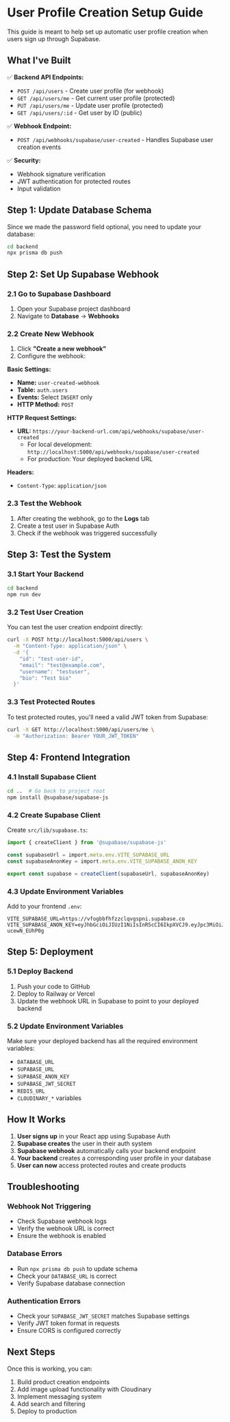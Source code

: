 # User Profile Creation Setup Guide

This guide is meant to help set up automatic user profile creation when users sign up through Supabase.

## What I've Built

✅ **Backend API Endpoints:**
- `POST /api/users` - Create user profile (for webhook)
- `GET /api/users/me` - Get current user profile (protected)
- `PUT /api/users/me` - Update user profile (protected)
- `GET /api/users/:id` - Get user by ID (public)

✅ **Webhook Endpoint:**
- `POST /api/webhooks/supabase/user-created` - Handles Supabase user creation events

✅ **Security:**
- Webhook signature verification
- JWT authentication for protected routes
- Input validation

## Step 1: Update Database Schema

Since we made the password field optional, you need to update your database:

```bash
cd backend
npx prisma db push
```

## Step 2: Set Up Supabase Webhook

### 2.1 Go to Supabase Dashboard
1. Open your Supabase project dashboard
2. Navigate to **Database** → **Webhooks**

### 2.2 Create New Webhook
1. Click **"Create a new webhook"**
2. Configure the webhook:

**Basic Settings:**
- **Name:** `user-created-webhook`
- **Table:** `auth.users`
- **Events:** Select `INSERT` only
- **HTTP Method:** `POST`

**HTTP Request Settings:**
- **URL:** `https://your-backend-url.com/api/webhooks/supabase/user-created`
  - For local development: `http://localhost:5000/api/webhooks/supabase/user-created`
  - For production: Your deployed backend URL

**Headers:**
- `Content-Type`: `application/json`

### 2.3 Test the Webhook
1. After creating the webhook, go to the **Logs** tab
2. Create a test user in Supabase Auth
3. Check if the webhook was triggered successfully

## Step 3: Test the System

### 3.1 Start Your Backend
```bash
cd backend
npm run dev
```

### 3.2 Test User Creation
You can test the user creation endpoint directly:

```bash
curl -X POST http://localhost:5000/api/users \
  -H "Content-Type: application/json" \
  -d '{
    "id": "test-user-id",
    "email": "test@example.com",
    "username": "testuser",
    "bio": "Test bio"
  }'
```

### 3.3 Test Protected Routes
To test protected routes, you'll need a valid JWT token from Supabase:

```bash
curl -X GET http://localhost:5000/api/users/me \
  -H "Authorization: Bearer YOUR_JWT_TOKEN"
```

## Step 4: Frontend Integration

### 4.1 Install Supabase Client
```bash
cd ..  # Go back to project root
npm install @supabase/supabase-js
```

### 4.2 Create Supabase Client
Create `src/lib/supabase.ts`:

```typescript
import { createClient } from '@supabase/supabase-js'

const supabaseUrl = import.meta.env.VITE_SUPABASE_URL
const supabaseAnonKey = import.meta.env.VITE_SUPABASE_ANON_KEY

export const supabase = createClient(supabaseUrl, supabaseAnonKey)
```

### 4.3 Update Environment Variables
Add to your frontend `.env`:

```env
VITE_SUPABASE_URL=https://vfogbbfhfzzclqvgspni.supabase.co
VITE_SUPABASE_ANON_KEY=eyJhbGciOiJIUzI1NiIsInR5cCI6IkpXVCJ9.eyJpc3MiOiJzdXBhYmFzZSIsInJlZiI6InZmb2diYmZoZnp6Y2xxdmdzcG5pIiwicm9sZSI6ImFub24iLCJpYXQiOjE3NTAzODA4MTYsImV4cCI6MjA2NTk1NjgxNn0._VqsHAhlexjxwphZfp9pfPF00AmmfI-ucewN_EUhP0g
```

## Step 5: Deployment

### 5.1 Deploy Backend
1. Push your code to GitHub
2. Deploy to Railway or Vercel
3. Update the webhook URL in Supabase to point to your deployed backend

### 5.2 Update Environment Variables
Make sure your deployed backend has all the required environment variables:
- `DATABASE_URL`
- `SUPABASE_URL`
- `SUPABASE_ANON_KEY`
- `SUPABASE_JWT_SECRET`
- `REDIS_URL`
- `CLOUDINARY_*` variables

## How It Works

1. **User signs up** in your React app using Supabase Auth
2. **Supabase creates** the user in their auth system
3. **Supabase webhook** automatically calls your backend endpoint
4. **Your backend** creates a corresponding user profile in your database
5. **User can now** access protected routes and create products

## Troubleshooting

### Webhook Not Triggering
- Check Supabase webhook logs
- Verify the webhook URL is correct
- Ensure the webhook is enabled

### Database Errors
- Run `npx prisma db push` to update schema
- Check your `DATABASE_URL` is correct
- Verify Supabase database connection

### Authentication Errors
- Check your `SUPABASE_JWT_SECRET` matches Supabase settings
- Verify JWT token format in requests
- Ensure CORS is configured correctly

## Next Steps

Once this is working, you can:
1. Build product creation endpoints
2. Add image upload functionality with Cloudinary
3. Implement messaging system
4. Add search and filtering
5. Deploy to production 